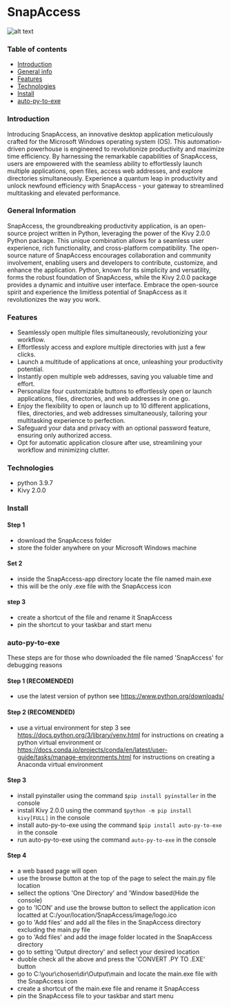 # SnapAccess

![alt text](https://github.com/Daniel0Marsh/SnapAccess/SnapAccess/image/logo_black.png)

### Table of contents
* [Introduction](#introduction)
* [General info](#general-info)
* [Features](#features)
* [Technologies](#technologies)
* [Install](#install)
* [auto-py-to-exe](#auto-py-to-exe)

### Introduction
Introducing SnapAccess, an innovative desktop application meticulously crafted for the Microsoft Windows operating system (OS). This automation-driven powerhouse is engineered to revolutionize productivity and maximize time efficiency. By harnessing the remarkable capabilities of SnapAccess, users are empowered with the seamless ability to effortlessly launch multiple applications, open files, access web addresses, and explore directories simultaneously. Experience a quantum leap in productivity and unlock newfound efficiency with SnapAccess - your gateway to streamlined multitasking and elevated performance.

### General Information
SnapAccess, the groundbreaking productivity application, is an open-source project written in Python, leveraging the power of the Kivy 2.0.0 Python package. This unique combination allows for a seamless user experience, rich functionality, and cross-platform compatibility. The open-source nature of SnapAccess encourages collaboration and community involvement, enabling users and developers to contribute, customize, and enhance the application. Python, known for its simplicity and versatility, forms the robust foundation of SnapAccess, while the Kivy 2.0.0 package provides a dynamic and intuitive user interface. Embrace the open-source spirit and experience the limitless potential of SnapAccess as it revolutionizes the way you work.

### Features
- Seamlessly open multiple files simultaneously, revolutionizing your workflow.
- Effortlessly access and explore multiple directories with just a few clicks.
- Launch a multitude of applications at once, unleashing your productivity potential.
- Instantly open multiple web addresses, saving you valuable time and effort.
- Personalize four customizable buttons to effortlessly open or launch applications, files, directories, and web addresses in one go.
- Enjoy the flexibility to open or launch up to 10 different applications, files, directories, and web addresses simultaneously, tailoring your multitasking experience to perfection.
- Safeguard your data and privacy with an optional password feature, ensuring only authorized access.
- Opt for automatic application closure after use, streamlining your workflow and minimizing clutter.

### Technologies
- python 3.9.7
- Kivy 2.0.0

### Install
#### Step 1
- download the SnapAccess folder
- store the folder anywhere on your Microsoft Windows machine
#### Set 2
- inside the SnapAccess-app directory locate the file named main.exe
- this will be the only .exe file with the SnapAccess icon
#### step 3
- create a shortcut of the file and rename it SnapAccess
- pin the shortcut to your taskbar and start menu

### auto-py-to-exe
These steps are for those who downloaded the file named 'SnapAccess' for debugging reasons
#### Step 1 (RECOMENDED)
- use the latest version of python see https://www.python.org/downloads/

#### Step 2 (RECOMENDED)
- use a virtual environment for step 3 see https://docs.python.org/3/library/venv.html for instructions on creating a python virtual environment or  https://docs.conda.io/projects/conda/en/latest/user-guide/tasks/manage-environments.html for instructions on creating a Anaconda virtual environment


#### Step 3
- install pyinstaller using the command `$pip install pyinstaller` in the console  
- install Kivy 2.0.0 using the command `$python -m pip install kivy[FULL]` in the console
- install auto-py-to-exe using the command `$pip install auto-py-to-exe` in the console
- run auto-py-to-exe using the command `auto-py-to-exe` in the console

#### Step 4
- a web based page will open
- use the browse button at the top of the page to select the main.py file location
- sellect the options 'One Directory' and 'Window based(Hide the console)
- go to 'ICON' and use the browse button to sellect the application icon locatted at C:/your/location/SnapAccess/image/logo.ico
- go to 'Add files' and add all the files in the SnapAccess directory excluding the main.py file
- go to 'Add files' and add the image folder located in the SnapAccess directory
- go to setting 'Output directory' and sellect your desired location
- duoble check all the above and press the 'CONVERT .PY TO .EXE' button
- go to C:\your\chosen\dir\Output\main and locate the main.exe file with the SnapAccess icon
- create a shortcut of the main.exe file and rename it SnapAccess
- pin the SnapAccess file to your taskbar and start menu
